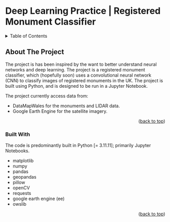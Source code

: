 # Deep Learning Practice | Registered Monument Classifier

<!-- Credit to: https://github.com/othneildrew/Best-README-Template/blob/main/README.md for the Template <3 -->
<!-- Improved compatibility of back to top link: See: https://github.com/othneildrew/Best-README-Template/pull/73 -->
<a id="readme-top"></a>
<!--
*** Thanks for checking out the Best-README-Template. If you have a suggestion
*** that would make this better, please fork the repo and create a pull request
*** or simply open an issue with the tag "enhancement".
*** Don't forget to give the project a star!
*** Thanks again! Now go create something AMAZING! :D
-->

<!-- TABLE OF CONTENTS -->
<details>
  <summary>Table of Contents</summary>
  <ol>
    <li>
      <a href="#about-the-project">About The Project</a>
      <ul>
        <li><a href="#built-with">Built With</a></li>
      </ul>
    </li>
  </ol>
</details>



<!-- ABOUT THE PROJECT -->
## About The Project

The project is has been inspired by the want to better understand neural networks and deep learning. The project is a registered monument classifier, which (hopefully soon) uses a convolutional neural network (CNN) to classify images of registered monuments in the UK. The project is built using Python, and is designed to be run in a Jupyter Notebook.

The project currently access data from:
-  DataMapWales for the monuments and LIDAR data.
- Google Earth Engine for the satellite imagery.

<p align="right">(<a href="#readme-top">back to top</a>)</p>

### Built With
The code is predominantly built in Python [= 3.11.11]; primarily Jupyter Notebooks.
* matplotlib
* numpy
* pandas
* geopandas
* pillow
* openCV
* requests
* google earth engine (ee)
* owslib


<p align="right">(<a href="#readme-top">back to top</a>)</p>

